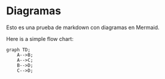 # Diagramas

Esto es una prueba de markdown con diagramas en Mermaid.

Here is a simple flow chart:

```mermaid
graph TD;
    A-->B;
    A-->C;
    B-->D;
    C-->D;
```